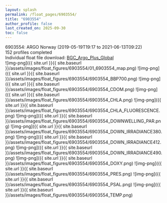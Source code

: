 ```yaml
---
layout: splash
permalink: /float_pages/6903554/
title: "6903554"
author_profile: false
last_created_on: 2025-09-30
toc: false
---
```

 
6903554: ARGO Norway (2019-05-19T19:17 to 2021-06-13T09:22)\
152 profiles completed\
Individual float file download: [BGC_Argo_Plus_Global](https://ftp.soest.hawaii.edu/bgc_argo_plus/Individual_Floats/outliers_removed/6903554_Sprof_processed.nc)\
![img-png]({{ site.url }}{{ site.baseurl }}/assets/images/float_figures/6903554/01_6903554_map.png)
![img-png]({{ site.url }}{{ site.baseurl }}/assets/images/float_figures/6903554/6903554_BBP700.png)
![img-png]({{ site.url }}{{ site.baseurl }}/assets/images/float_figures/6903554/6903554_CDOM.png)
![img-png]({{ site.url }}{{ site.baseurl }}/assets/images/float_figures/6903554/6903554_CHLA.png)
![img-png]({{ site.url }}{{ site.baseurl }}/assets/images/float_figures/6903554/6903554_CHLA_FLUORESCENCE.png)
![img-png]({{ site.url }}{{ site.baseurl }}/assets/images/float_figures/6903554/6903554_DOWNWELLING_PAR.png)
![img-png]({{ site.url }}{{ site.baseurl }}/assets/images/float_figures/6903554/6903554_DOWN_IRRADIANCE380.png)
![img-png]({{ site.url }}{{ site.baseurl }}/assets/images/float_figures/6903554/6903554_DOWN_IRRADIANCE412.png)
![img-png]({{ site.url }}{{ site.baseurl }}/assets/images/float_figures/6903554/6903554_DOWN_IRRADIANCE490.png)
![img-png]({{ site.url }}{{ site.baseurl }}/assets/images/float_figures/6903554/6903554_DOXY.png)
![img-png]({{ site.url }}{{ site.baseurl }}/assets/images/float_figures/6903554/6903554_PRES.png)
![img-png]({{ site.url }}{{ site.baseurl }}/assets/images/float_figures/6903554/6903554_PSAL.png)
![img-png]({{ site.url }}{{ site.baseurl }}/assets/images/float_figures/6903554/6903554_TEMP.png)
